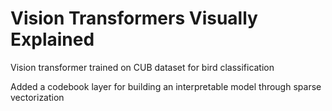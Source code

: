 # Vision Transformers Visually Explained

Vision transformer trained on CUB dataset for bird classification

Added a codebook layer for building an interpretable model through sparse vectorization
